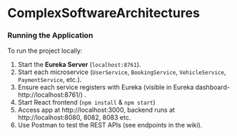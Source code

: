 # ComplexSoftwareArchitectures

### Running the Application

To run the project locally:

1. Start the **Eureka Server** (`localhost:8761`).
2. Start each microservice (`UserService`, `BookingService`, `VehicleService`, `PaymentService`, etc.).
3. Ensure each service registers with Eureka (visible in Eureka dashboard- http://localhost:8761/) .
4. Start React frontend (`npm install` & `npm start`)
5. Access app at http://localhost:3000, backend runs at http://localhost:8080, 8082, 8083 etc.
6. Use Postman to test the REST APIs (see endpoints in the wiki).

